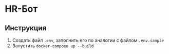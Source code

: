 # HR-Бот

## Инструкция
1. Создать файл `.env`, заполнить его по аналогии с файлом `.env.sample`
2. Запустить `docker-compose up --build`
 
